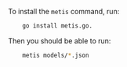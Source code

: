 To install the `metis` command, run:

```bash
    go install metis.go.
```

Then you should be able to run:

```bash
    metis models/*.json
```

